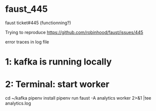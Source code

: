 # faust_445
faust ticket#445 (functionning?)

Trying to reproduce https://github.com/robinhood/faust/issues/445

error traces in log file

# 1: kafka is running locally

# 2: Terminal: start worker
cd ~/kafka
pipenv install
pipenv run faust -A analytics worker 2>&1 |tee analytics.log


